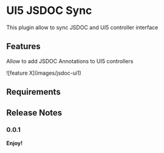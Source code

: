 # UI5 JSDOC Sync

This plugin allow to sync JSDOC and UI5 controller interface 

## Features

Allow to add JSDOC Annotations to UI5 controllers

\!\[feature X\]\(images/jsdoc-ui1\)

## Requirements

## Release Notes

### 0.0.1

**Enjoy!**
